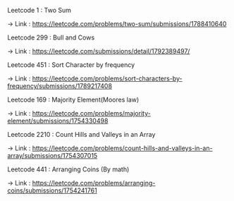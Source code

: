 Leetcode 1 :  Two Sum

-> Link : https://leetcode.com/problems/two-sum/submissions/1788410640

Leetcode 299 : Bull and Cows 

-> Link : https://leetcode.com/submissions/detail/1792389497/

Leetcode 451 : Sort Character by frequency

-> Link : https://leetcode.com/problems/sort-characters-by-frequency/submissions/1789217408

Leetcode 169 : Majority Element(Moores law)

-> Link : https://leetcode.com/problems/majority-element/submissions/1754330498

Leetcode 2210 : Count Hills and Valleys in an Array

-> Link : https://leetcode.com/problems/count-hills-and-valleys-in-an-array/submissions/1754307015

Leetcode 441 : Arranging Coins (By math) 

-> Link : https://leetcode.com/problems/arranging-coins/submissions/1754241761
